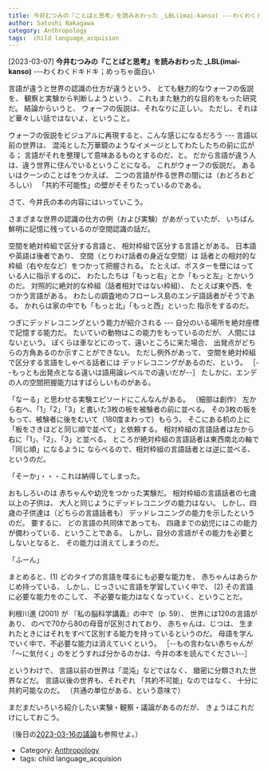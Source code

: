 ```yaml
---
title: 今井むつみの『ことばと思考』を読みおわった _LBL(imai-kanso) ---わくわくドキドキ；めっちゃ面白い
author: Satoshi Nakagawa
category: Anthropology
tags:  child language_acquision
---
```


[2023-03-07] **今井むつみの『ことばと思考』を読みおわった _LBL(imai-kanso)**  ---わくわくドキドキ；めっちゃ面白い

 言語が違うと世界の認識の仕方が違うという、
とても魅力的なウォーフの仮説を、
観察と実験から判断しようという、
これもまた魅力的な目的をもった研究だ。
結論からいうと、
ウォーフの仮説は、それなりに正しい。
ただし、それほど華々しい話ではないよ、ということ。

 ウォーフの仮説をビジュアルに再現すると、こんな感じになるだろう ---
言語以前の世界は、
混沌とした万華鏡のようなイメージとしてわたしたちの前に広がる；
言語がそれを整理して意味あるものとするのだ、と。
だから言語が違う人は、違う世界に住んでいるということになる。
これがウォーフの仮説だ。
あるいはクーンのことばをつかえば、
二つの言語が作る世界の間には（おどろおどろしい）
「共約不可能性」の壁がそそりたっているのである。

 さて、今井氏の本の内容にはいっていこう。

 さまざまな世界の認識の仕方の例（および実験）があがっていたが、
いちばん鮮明に記憶に残っているのが空間認識の話だ。

 空間を絶対枠組で区分する言語と、
相対枠組で区分する言語とがある。
日本語や英語は後者であり、
空間（とりわけ話者の身近な空間）は
話者との相対的な枠組（右や左など）をつかって把握される。
たとえば、ポスターを壁にはっている人に指示するのに、
わたしたちは「もっと右」とか「もっと左」とかいうのだ。
対照的に絶対的な枠組（話者相対ではない枠組）、
たとえば東や西、をつかう言語がある。
わたしの調査地のフローレス島のエンデ語話者がそうである。
かれらは家の中でも「もっと北」「もっと西」といった
指示をするのだ。

 つぎにデッドレコニングという能力が紹介される ---
自分のいる場所を絶対座標で記憶する能力だ。
たいていの動物はこの能力をもっているのだが、
人間にはないという。
ぼくらは車などにのって、遠いところに来た場合、
出発点がどちらの方角あるのか示すことができない。
ただし例外があって、
空間を絶対枠組で区分する言語をしゃべる話者には
デッドレコニングがあるのだ、という。
［--もっとも出発点となる違いは語用論レベルでの違いだが--］
たしかに、エンデの人の空間把握能力はすばらしいものがある。

 「なーる」と思わせる実験エピソードにこんなんがある。
（細部は創作）
左から右へ、「1」「2」「3」と書いた3枚の板を被験者の前に並べる。
その3枚の板をもって、被験者に後をむいて（180度まわって）もらう。
そこにある机の上に「板をさきほどと同じ順で並べて」と依頼する。
相対枠組の言語話者は左から右に「1」、「2」、「3」と並べる。
ところが絶対枠組の言語話者は東西南北の軸で「同じ順」になるように
ならべるので、相対枠組の言語話者とは逆に並べる、というのだ。

 「そーか」・・・これは納得してしまった。

 おもしろいのは
赤ちゃんや幼児をつかった実験だ。
相対枠組の言語話者の七歳以上の子供は、
大人と同じようにデッドレコニングの能力はない。
しかし、四歳の子供達は（どちらの言語話者も）
デッドレコニングの能力を示したというのだ。
要するに、
どの言語の共同体であっても、
四歳までの幼児にはこの能力が備わっている、ということである。
しかし、自分の言語がその能力を必要としないとなると、
その能力は消えてしまうのだ。

 「ふーん」

 まとめると、(1) どのタイプの言語を喋るにも必要な能力を、
赤ちゃんはあらかじめ持っている、
しかし、じっさいに言語を学習していく中で、
(2) その言語に必要な能力をのこして、
不必要な能力はなくなっていく、ということだ。

 利根川進 (2001) が
『私の脳科学講義』の中で（p. 59）、
世界には120の言語があり、
のべで70から80の母音が区別されており、
赤ちゃんは、じつは、
生まれたときにはそれをすべて区別する能力を持っているというのだ。
母語を学んでいく中で、不必要な能力は消えていくという。
［--もの言わない赤ちゃんが「〜に気付く」のをどうすれば分かるのかは、今井の本を読んでください--］

 というわけで、
言語以前の世界は「混沌」などではなく、
緻密に分類された世界などだ。
言語以後の世界も、それぞれ
「共約不可能」なのではなく、
十分に共約可能なのだ。
（共通の単位がある、という意味で）

 まだまだいろいろ紹介したい実験・観察・議論があるのだが、
きょうはこれだけにしておこう。

 （後日の[2023-03-16の議論](2023-03-16-1.html)も参照せよ。）

- Category: [Anthropology](https://merapano.github.io/categories.html#Anthropology)
- tags:  child language_acquision
